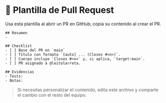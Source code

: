 # 🧩 Plantilla de Pull Request

Usa esta plantilla al abrir un PR en GitHub; copia su contenido al crear el PR.

```
## Resumen
-

## Checklist
- [ ] Base del PR en `main` 
- [ ] Título con formato `[auto] ... (Closes #<n>)`.
- [ ] Cuerpo incluye `Closes #<n>` y, si aplica, `target:main`.
- [ ] PR asignado a @leitolarreta.

## Evidencias
- Tests:
- Notas:
```

> Si necesitas personalizar el contenido, edita este archivo y comparte el cambio con el resto del equipo.
